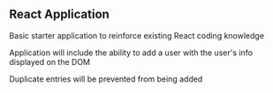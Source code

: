## React Application

Basic starter application to reinforce existing React coding knowledge

Application will include the ability to add a user with the user's info
displayed on the DOM

Duplicate entries will be prevented from being added
